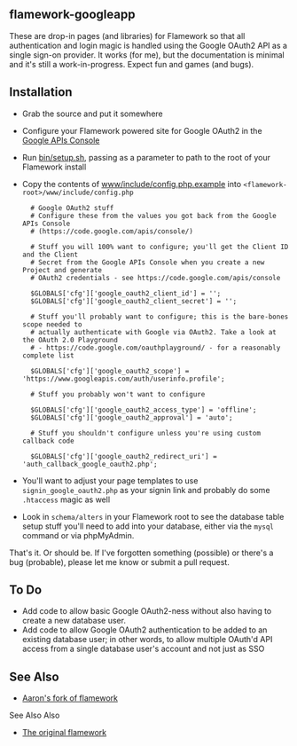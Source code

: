flamework-googleapp
--

These are drop-in pages (and libraries) for Flamework so that all authentication and login magic is handled using the Google OAuth2 API as a single sign-on provider. It works (for me), but the documentation is minimal and it's still a work-in-progress. Expect fun and games (and bugs).

Installation
--

* Grab the source and put it somewhere
* Configure your Flamework powered site for Google OAuth2 in the [Google APIs Console](https://code.google.com/apis/console/)
* Run [bin/setup.sh](https://github.com/vicchi/flamework-googleapp/blob/master/bin/setup.sh), passing as a parameter to path to the root of your Flamework install
* Copy the contents of [www/include/config.php.example](https://github.com/vicchi/flamework-googleapp/blob/master/bin/setup.sh) into `<flamework-root>/www/include/config.php`

		# Google OAuth2 stuff
		# Configure these from the values you got back from the Google APIs Console
		# (https://code.google.com/apis/console/)
	
		# Stuff you will 100% want to configure; you'll get the Client ID and the Client
		# Secret from the Google APIs Console when you create a new Project and generate
		# OAuth2 credentials - see https://code.google.com/apis/console
		
		$GLOBALS['cfg']['google_oauth2_client_id'] = '';
		$GLOBALS['cfg']['google_oauth2_client_secret'] = '';
		
		# Stuff you'll probably want to configure; this is the bare-bones scope needed to
		# actually authenticate with Google via OAuth2. Take a look at the OAuth 2.0 Playground
		# - https://code.google.com/oauthplayground/ - for a reasonably complete list

		$GLOBALS['cfg']['google_oauth2_scope'] = 'https://www.googleapis.com/auth/userinfo.profile';
	
		# Stuff you probably won't want to configure
		
		$GLOBALS['cfg']['google_oauth2_access_type'] = 'offline';
		$GLOBALS['cfg']['google_oauth2_approval'] = 'auto';
		
		# Stuff you shouldn't configure unless you're using custom callback code
	
		$GLOBALS['cfg']['google_oauth2_redirect_uri'] = 'auth_callback_google_oauth2.php';

* You'll want to adjust your page templates to use `signin_google_oauth2.php` as your signin link and probably do some `.htaccess` magic as well
* Look in `schema/alters` in your Flamework root to see the database table setup stuff you'll need to add into your database, either via the `mysql` command or via phpMyAdmin.

That's it. Or should be. If I've forgotten something (possible) or there's a bug (probable), please let me know or submit a pull request.

To Do
--

* Add code to allow basic Google OAuth2-ness without also having to create a new database user.
* Add code to allow Google OAuth2 authentication to be added to an existing database user; in other words, to allow multiple OAuth'd API access from a single database user's account and not just as SSO

See Also
--

* [Aaron's fork of flamework](https://github.com/straup/flamework)

See Also Also

* [The original flamework](https://github.com/exflickr/flamework)